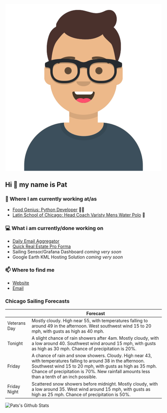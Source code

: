 [![Social banner for p-j-falconer](https://raw.githubusercontent.com/P-J-FALCONER/P-J-FALCONER/master/assets/avataaars.svg)](https://patfalconer.com/)
## Hi :wave: my name is Pat

### 💼 Where I am currently working at/as
- [Food Genius: Python Developer](https://getfoodgenius.com/) 🍔🐍
- [Latin School of Chicago: Head Coach Varisty Mens Water Polo](https://www.latinschool.org/) 🤽


### 💻 What i am currently/done working on
 - [Daily Email Aggregator](https://github.com/P-J-FALCONER/dott_daily_mail)
 - [Quick Real Estate Pro Forma](https://github.com/P-J-FALCONER/henry)
 - Sailing Sensor/Grafana Dashboard *coming very soon*
 - Google Earth KML Hosting Solution *coming very soon*

### 📫 Where to find me
 - [Website](https://patfalconer.com/)
 - [Email](mailto:patrick.j.falconer@gmail.com)


### Chicago Sailing Forecasts
|   | Forecast  |
|---|---|
| Veterans Day | Mostly cloudy. High near 55, with temperatures falling to around 49 in the afternoon. West southwest wind 15 to 20 mph, with gusts as high as 40 mph. |
| Tonight | A slight chance of rain showers after 4am. Mostly cloudy, with a low around 40. Southwest wind around 15 mph, with gusts as high as 30 mph. Chance of precipitation is 20%. |
| Friday | A chance of rain and snow showers. Cloudy. High near 43, with temperatures falling to around 38 in the afternoon. Southwest wind 15 to 20 mph, with gusts as high as 35 mph. Chance of precipitation is 70%. New rainfall amounts less than a tenth of an inch possible. |
| Friday Night | Scattered snow showers before midnight. Mostly cloudy, with a low around 35. West wind around 15 mph, with gusts as high as 25 mph. Chance of precipitation is 50%. |

![Pats's Github Stats](https://github-readme-stats.vercel.app/api?username=p-j-falconer&show_icons=true&theme=radical)
